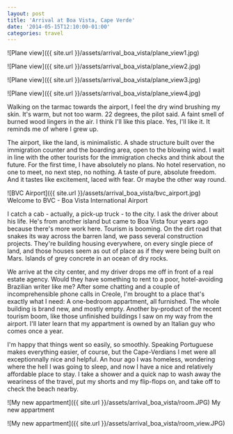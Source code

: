 ```yaml
---
layout: post
title: 'Arrival at Boa Vista, Cape Verde'
date: '2014-05-15T12:10:00-01:00'
categories: travel
---
```


![Plane view]({{ site.url }}/assets/arrival_boa_vista/plane_view1.jpg)


![Plane view]({{ site.url }}/assets/arrival_boa_vista/plane_view2.jpg)


![Plane view]({{ site.url }}/assets/arrival_boa_vista/plane_view3.jpg)


![Plane view]({{ site.url }}/assets/arrival_boa_vista/plane_view4.jpg)

Walking on the tarmac towards the airport, I feel the dry wind brushing my skin. It's warm, but not too warm. 22 degrees, the pilot said. A faint smell of burned wood lingers in the air. I think I'll like this place. Yes, I'll like it. It reminds me of where I grew up.

The airport, like the land, is minimalistic. A shade structure built over the immigration counter and the boarding area, open to the blowing wind. I wait in line with the other tourists for the immigration checks and think about the future. For the first time, I have absolutely no plans. No hotel reservation, no one to meet, no next step, no nothing. A taste of pure, absolute freedom. And it tastes like excitement, laced with fear. Or maybe the other way round.

![BVC Airport]({{ site.url }}/assets/arrival_boa_vista/bvc_airport.jpg)
Welcome to BVC - Boa Vista International Airport

I catch a cab - actually, a pick-up truck - to the city. I ask the driver about his life. He's from another island but came to Boa Vista four years ago because there's more work here. Tourism is booming. On the dirt road that snakes its way across the barren land, we pass several construction projects. They're building housing everywhere, on every single piece of land, and those houses seem as out of place as if they were being built on Mars. Islands of grey concrete in an ocean of dry rocks.

We arrive at the city center, and my driver drops me off in front of a real estate agency. Would they have something to rent to a poor, hotel-avoiding Brazilian writer like me? After some chatting and a couple of incomprehensible phone calls in Creole, I'm brought to a place that's exactly what I need: A one-bedroom appartment, all furnished. The whole building is brand new, and mostly empty. Another by-product of the recent tourism boom, like those unfinished buildings I saw on my way from the airport. I'll later learn that my appartment is owned by an Italian guy who comes once a year.

I'm happy that things went so easily, so smoothly. Speaking Portuguese makes everything easier, of course, but the Cape-Verdians I met were all exceptionnally nice and helpful. An hour ago I was homeless, wondering where the hell I was going to sleep, and now I have a nice and relatively affordable place to stay. I take a shower and a quick nap to wash away the weariness of the travel, put my shorts and my flip-flops on, and take off to check the beach nearby.

![My new appartment]({{ site.url }}/assets/arrival_boa_vista/room.JPG)
My new appartment

![My new appartment]({{ site.url }}/assets/arrival_boa_vista/room_view.JPG)
